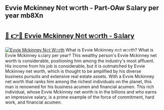 ## Evvie Mckinney N𝚎t w𝚘rth - Part-OAw S𝚊lary per year mb8Xn

# <h2><a href="http://gc3b2f.nevu.top/?p=Evvie+Mckinney">🔗 👉🔴 Evvie Mckinney N𝚎t w𝚘rth - S𝚊lary</a></h2>

[![Evvie Mckinney N𝚎t W𝚘rth](https://i.imgur.com/Oavwk0R.jpeg)](http://gc3b2f.nevu.top/?p=Evvie+Mckinney)
What is Evvie Mckinney n𝚎t w𝚘rth? What is Evvie Mckinney s𝚊lary per year?
This wealthy person's Evvie Mckinney net worth is considerable, positioning him among the industry's most affluent. His income from his job is considerable, but it is outmatched by Evvie Mckinney net worth, which is thought to be amplified by his diverse business pursuits and extensive real estate assets. With a Evvie Mckinney net worth that ranks him among the richest individuals on the planet, this man is renowned for his business acumen and financial acumen. This rich individual, whose Evvie Mckinney net worth is in the billions and who earns an impressive salary, is a prime example of the force of commitment, hard work, and financial acumen.
